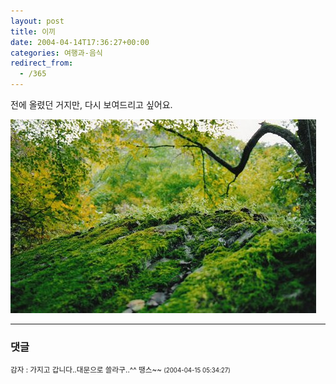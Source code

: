 ```yaml
---
layout: post
title: 이끼
date: 2004-04-14T17:36:27+00:00
categories: 여행과-음식
redirect_from:
  - /365
---
```


전에 올렸던 거지만, 다시 보여드리고 싶어요.

![ ](/assets/media/photo_P50_03_10_02.jpg)

* * *

### 댓글



<!--- cmt:720 --->
<!--- mail: --->
<!--- parent:0 --->

<small class=comment>감자 : 가지고 갑니다..대문으로 쓸라구..^^ 땡스~~ <small>(2004-04-15 05:34:27)</small></small>


